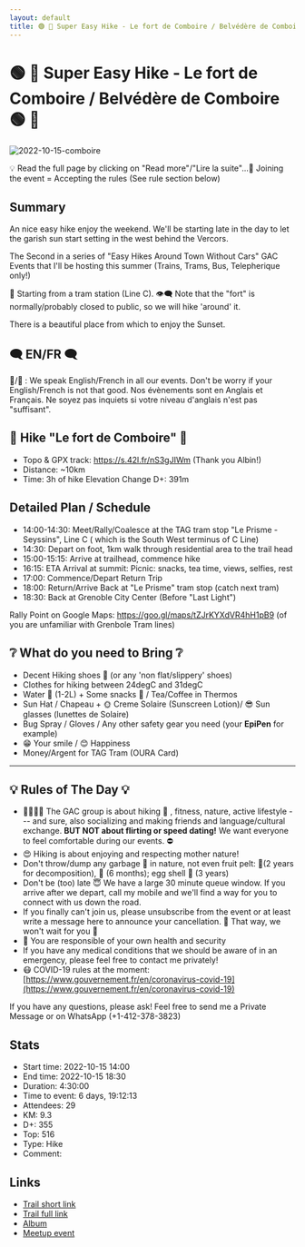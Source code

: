 ```yaml
---
layout: default
title: 🟢 🥾 Super Easy Hike - Le fort de Comboire / Belvédère de Comboire 🟢 🥾
---
```


# 🟢 🥾 Super Easy Hike - Le fort de Comboire / Belvédère de Comboire 🟢 🥾

![2022-10-15-comboire](../img/orig/2022-10-15-comboire.jpg)

💡 Read the full page by clicking on "Read more"/"Lire la suite"...💜
Joining the event = Accepting the rules (See rule section below)

##  Summary 

An nice easy hike enjoy the weekend. We'll be starting late in the day to let the garish sun start setting in the west behind the Vercors.

The Second in a series of "Easy Hikes Around Town Without Cars" GAC Events that I'll be hosting this summer (Trains, Trams, Bus, Telepherique only!)

🚋 Starting from a tram station (Line C).
👁️‍🗨️ Note that the "fort" is normally/probably closed to public, so we will hike 'around' it.

There is a beautiful place from which to enjoy the Sunset.

##  🗨️ EN/FR 🗨️ 
🦅/🐓 : We speak English/French in all our events. Don't be worry if your English/French is not that good. Nos évènements sont en Anglais et Français. Ne soyez pas inquiets si votre niveau d'anglais n'est pas "suffisant".

##  🥾 Hike "Le fort de Comboire" 🥾 

* Topo & GPX track: https://s.42l.fr/nS3gJIWm (Thank you Albin!)
* Distance: \~10km
* Time: 3h of hike
Elevation Change D+: 391m

##  Detailed Plan / Schedule 

* 14:00-14:30: Meet/Rally/Coalesce at the TAG tram stop "Le Prisme - Seyssins", Line C ( which is the South West terminus of C Line)
* 14:30: Depart on foot, 1km walk through residential area to the trail head
* 15:00-15:15: Arrive at trailhead, commence hike
* 16:15: ETA Arrival at summit: Picnic: snacks, tea time, views, selfies, rest
* 17:00: Commence/Depart Return Trip
* 18:00: Return/Arrive Back at "Le Prisme" tram stop (catch next tram)
* 18:30: Back at Grenoble City Center (Before "Last Light")

Rally Point on Google Maps: https://goo.gl/maps/tZJrKYXdVR4hH1pB9 (of you are unfamiliar with Grenbole Tram lines)

##  ❔ What do you need to Bring ❔ 

* Decent Hiking shoes 🥾 (or any 'non flat/slippery' shoes)
* Clothes for hiking between 24degC and 31degC
* Water 🧃 (1-2L) + Some snacks 🍫 / Tea/Coffee in Thermos
* Sun Hat / Chapeau + 🌞 Creme Solaire (Sunscreen Lotion)/ 😎 Sun glasses (lunettes de Solaire)
* Bug Spray / Gloves / Any other safety gear you need (your **EpiPen** for example)
* 😁 Your smile / 😊 Happiness
* Money/Argent for TAG Tram (OURA Card)

***

##  💡 Rules of The Day 💡 

* 🚶‍♀️🚶‍♂️ The GAC group is about hiking 🥾 , fitness, nature, active lifestyle --- and sure, also socializing and making friends and language/cultural exchange. **BUT NOT about flirting or speed dating!** We want everyone to feel comfortable during our events. ⛔
* 😍 Hiking is about enjoying and respecting mother nature!
* Don't throw/dump any garbage 🚮 in nature, not even fruit pelt: 🍌(2 years for decomposition), 🍊 (6 months); egg shell 🥚 (3 years)
* Don't be (too) late 😇 We have a large 30 minute queue window. If you arrive after we depart, call my mobile and we'll find a way for you to connect with us down the road.
* If you finally can't join us, please unsubscribe from the event or at least write a message here to announce your cancellation. 💜 That way, we won't wait for you 💜
* 💟 You are responsible of your own health and security
* If you have any medical conditions that we should be aware of in an emergency, please feel free to contact me privately!
* 😷 COVID-19 rules at the moment: [https://www.gouvernement.fr/en/coronavirus-covid-19](https://www.gouvernement.fr/en/coronavirus-covid-19)

If you have any questions, please ask! Feel free to send me a Private Message or on WhatsApp (+1-412-378-3823)

## Stats

- Start time: 2022-10-15 14:00
- End time: 2022-10-15 18:30
- Duration: 4:30:00
- Time to event: 6 days, 19:12:13
- Attendees: 29
- KM: 9.3
- D+: 355
- Top: 516
- Type: Hike
- Comment: 

## Links

- [Trail short link](https://s.42l.fr/nS3gJIWm)
- [Trail full link]()
- [Album](https://binnette.github.io/GacImg2022/2022-10-15-🟢-🥾-Super-Easy-Hike-Le-fort-de-Comboire-Belvedere-de-Comboire-🟢-🥾.html)
- [Meetup event](https://www.meetup.com/grenoble-adventure-club-english-french/events/288991365/)
